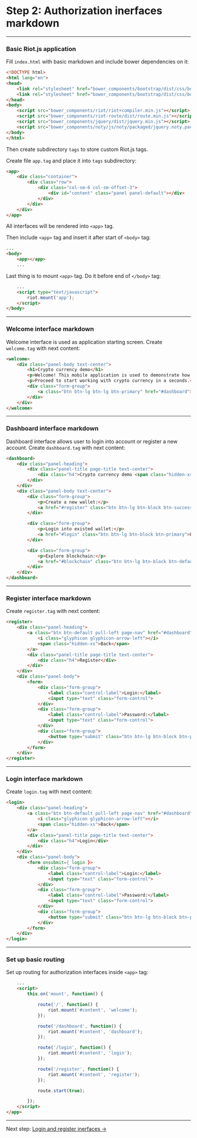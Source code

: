 # Step 2: Authorization inerfaces markdown

---

### Basic Riot.js application

Fill `index.html` with basic markdown and include bower dependencies on it:

```html
<!DOCTYPE html>
<html lang="en">
<head>
    <link rel="stylesheet" href="bower_components/bootstrap/dist/css/bootstrap.min.css">
    <link rel="stylesheet" href="bower_components/bootstrap/dist/css/bootstrap-theme.css.map">
</head>
<body>
    <script src="bower_components/riot/riot+compiler.min.js"></script>
    <script src="bower_components/riot-route/dist/route.min.js"></script>
    <script src="bower_components/jquery/dist/jquery.min.js"></script>
    <script src="bower_components/noty/js/noty/packaged/jquery.noty.packaged.min.js"></script>
</body>
</html>
```

Then create subdirectory `tags` to store custom Riot.js tags.

Create file `app.tag` and place it into `tags` subdirectory:

```html
<app>
    <div class="container">
        <div class="row">
            <div class="col-sm-6 col-sm-offset-3">
                <div id="content" class="panel panel-default"></div>
            </div>
        </div>
    </div>
</app>
```

All interfaces will be rendered into `<app>` tag.

Then include `<app>` tag and insert it after start of `<body>` tag:

```html
...
<body>
    <app></app>
    ...
``` 

Last thing is to mount `<app>` tag. Do it before end of `</body>` tag:

```html
    ...
    <script type="text/javascript">
        riot.mount('app');
    </script>
</body>
```

---

### Welcome interface markdown

Welcome interface is used as application starting screen. Create `welcome.tag` with next content:

```html
<welcome>
    <div class="panel-body text-center">
        <h1>Crypto currency demo</h1>
        <p>Welcome! This mobile application is used to demonstrate how easy to set up you own crypto currency on Exonum blockchain platform.</p>
        <p>Proceed to start working with crypto currency in a seconds.</p>
        <div class="form-group">
            <a class="btn btn-lg btn-lg btn-primary" href="#dashboard">Proceed to demo</a>
        </div>
    </div>
</welcome>
```

---

### Dashboard interface markdown

Dashboard interface allows user to login into account or register a new account. Create `dashboard.tag` with next content:

```html
<dashboard>
    <div class="panel-heading">
        <div class="panel-title page-title text-center">
            <div class="h4">Crypto currency demo <span class="hidden-xs">application</span></div>
        </div>
    </div>
    <div class="panel-body text-center">
        <div class="form-group">
            <p>Create a new wallet:</p>
            <a href="#register" class="btn btn-lg btn-block btn-success">Register</a>
        </div>

        <div class="form-group">
            <p>Login into existed wallet:</p>
            <a href="#login" class="btn btn-lg btn-block btn-primary">Login</a>
        </div>

        <div class="form-group">
            <p>Explore blockchain:</p>
            <a href="#blockchain" class="btn btn-lg btn-block btn-default">Blockchain Explorer</a>
        </div>
    </div>
</dashboard>
```

---

### Register interface markdown

Create `register.tag` with next content:

```html
<register>
    <div class="panel-heading">
        <a class="btn btn-default pull-left page-nav" href="#dashboard">
            <i class="glyphicon glyphicon-arrow-left"></i>
            <span class="hidden-xs">Back</span>
        </a>
        <div class="panel-title page-title text-center">
            <div class="h4">Register</div>
        </div>
    </div>
    <div class="panel-body">
        <form>
            <div class="form-group">
                <label class="control-label">Login:</label>
                <input type="text" class="form-control">
            </div>
            <div class="form-group">
                <label class="control-label">Password:</label>
                <input type="text" class="form-control">
            </div>
            <div class="form-group">
                <button type="submit" class="btn btn-lg btn-block btn-primary">Register a new wallet</button>
            </div>
        </form>
    </div>
</register>
```

---

### Login interface markdown

Create `login.tag` with next content:

```html
<login>
    <div class="panel-heading">
        <a class="btn btn-default pull-left page-nav" href="#dashboard">
            <i class="glyphicon glyphicon-arrow-left"></i>
            <span class="hidden-xs">Back</span>
        </a>
        <div class="panel-title page-title text-center">
            <div class="h4">Login</div>
        </div>
    </div>
    <div class="panel-body">
        <form onsubmit={ login }>
            <div class="form-group">
                <label class="control-label">Login:</label>
                <input type="text" class="form-control">
            </div>
            <div class="form-group">
                <label class="control-label">Password:</label>
                <input type="text" class="form-control">
            </div>
            <div class="form-group">
                <button type="submit" class="btn btn-lg btn-block btn-primary">Login</button>
            </div>
        </form>
    </div>
</login>
```

---

### Set up basic routing

Set up routing for authorization interfaces inside `<app>` tag:

```html
    ...
    <script>
        this.on('mount', function() {

            route('/', function() {
                riot.mount('#content', 'welcome');
            });

            route('/dashboard', function() {
                riot.mount('#content', 'dashboard');
            });

            route('/login', function() {
                riot.mount('#content', 'login');
            });

            route('/register', function() {
                riot.mount('#content', 'register');
            });

            route.start(true);

        });
    </script>
</app>
```

---

Next step: [Login and register inerfaces →](step-3-auth-logic.md)
